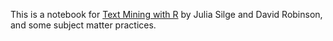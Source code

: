 

This is a notebook for [Text Mining with R](https://www.tidytextmining.com/) by Julia Silge and David Robinson, and some subject matter practices.
